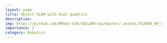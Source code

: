 ```yaml
---
layout: page
title: Object SLAM with dual quadrics
description: 
img: https://github.com/MRHan-426/SOSLAM/raw/master/.assets/3%2000_00_00-00_00_30.gif
importance: 2
category: Robotics
---
```


# 
